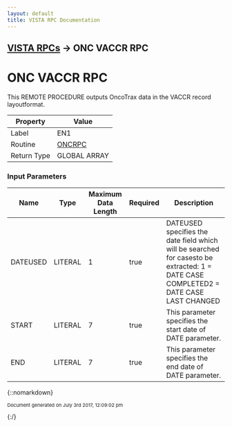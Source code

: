 ```yaml
---
layout: default
title: VISTA RPC Documentation
---
```


## [VISTA RPCs](TableOfContents) &#8594; ONC VACCR RPC
# ONC VACCR RPC

This REMOTE PROCEDURE outputs OncoTrax data in the VACCR record layoutformat.

Property | Value
--- | ---
Label | EN1
Routine | [ONCRPC](http://code.osehra.org/dox/Routine_ONCRPC_source.html)
Return Type | GLOBAL ARRAY


### Input Parameters

Name | Type | Maximum Data Length | Required | Description
--- | --- | --- | --- | ---
DATEUSED | LITERAL | 1 | true | DATEUSED specifies the date field which will be searched for casesto be extracted: 1 &#x3D; DATE CASE COMPLETED2 &#x3D; DATE CASE LAST CHANGED
START | LITERAL | 7 | true | This parameter specifies the start date of DATE parameter.
END | LITERAL | 7 | true | This parameter specifies the end date of DATE parameter.



{::nomarkdown} <br/><p style="font-size: 11px">Document generated on July 3rd 2017, 12:09:02 pm</p>{:/}